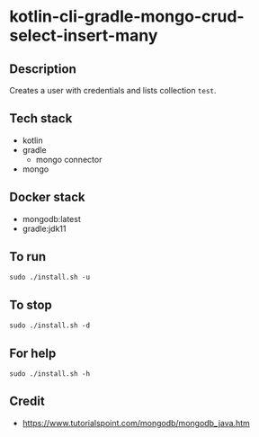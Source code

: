 # kotlin-cli-gradle-mongo-crud-select-insert-many

## Description
Creates a user with credentials
and lists collection `test`.

## Tech stack
- kotlin
- gradle
  - mongo connector
- mongo

## Docker stack
- mongodb:latest
- gradle:jdk11

## To run
`sudo ./install.sh -u`

## To stop
`sudo ./install.sh -d`

## For help
`sudo ./install.sh -h`

## Credit
- https://www.tutorialspoint.com/mongodb/mongodb_java.htm
